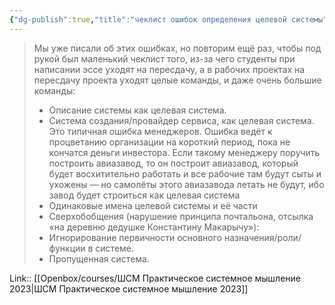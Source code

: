 ```yaml
---
{"dg-publish":true,"title":"чеклист ошибок определения целевой системы","tags":["quotes"],"date":"2023-04-01T18:12:39+04:00","alias":"чеклист ошибок определения целевой системы","dg-path":"/quotes/202304011812.md","permalink":"/quotes/202304011812/","dgPassFrontmatter":true}
---
```



> Мы уже писали об этих ошибках, но повторим ещё раз, чтобы под рукой был маленький чеклист того, из-за чего студенты при написании эссе уходят на пересдачу, а в рабочих проектах на пересдачу проекта уходят целые команды, и даже очень большие команды:
> - Описание системы как целевая система.
> - Система создания/провайдер сервиса, как целевая система. Это типичная ошибка менеджеров. Ошибка ведёт к процветанию организации на короткий период, пока не кончатся деньги инвестора. Если такому менеджеру поручить построить авиазавод, то он построит авиазавод, который будет восхитительно работать и все рабочие там будут сыты и ухожены — но самолёты этого авиазавода летать не будут, ибо завод будет строиться как целевая система
> - Одинаковые имена целевой системы и её части
> - Сверхобобщения (нарушение принципа почтальона, отсылка «на деревню дедушке Константину Макарычу»):
> - Игнорирование первичности основного назначения/роли/функции в системе.
> - Пропущенная система.

Link:: [[Openbox/courses/ШСМ Практическое системное мышление 2023\|ШСМ Практическое системное мышление 2023]]
